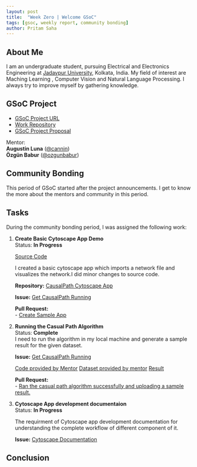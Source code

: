 ```yaml
---
layout: post
title:  "Week Zero | Welcome GSoC"
tags: [gsoc, weekly report, community bonding]
author: Pritam Saha
---
```


## About Me
I am an undergraduate student, pursuing Electrical and Electronics Engineering at [Jadavpur University](http://jaduniv.edu.in), Kolkata, India. My field of interest are Maching Learning , Computer Vision and Natural Language Processing. I always try to improve myself by gathering knowledge.

## GSoC Project

- [GSoC Project URL](https://summerofcode.withgoogle.com/projects/#5855608604983296)
- [Work Repository](https://github.com/cannin/causalpath_cytoscape_app)
- [GSoC Project Proposal](https://drive.google.com/file/d/1oM3oiz19lJXRujYsgrscWyuaiW2kBngf/view?usp=sharing)

Mentor:  
**Augustin Luna** ([@cannin](https://github.com/cannin))  
**Özgün Babur** ([@ozgunbabur](https://github.com/ozgunbabur))          


## Community Bonding  
This period of GSoC started after the project announcements. I get to know the more about the mentors and community in this period.


## Tasks  
During the community bonding period, I was assigned the following work:

1. **Create Basic Cytoscape App Demo**  
    Status: **In Progress**  
    
    [Source Code](https://github.com/cytoscape/cytoscape-app-samples/tree/master/sample-import-visual-style)
    
    I created a basic cytoscape app which imports a network file and visualizes the network.I did minor changes to source code. 
    
    **Repository:** [CausalPath Cytoscape App](https://github.com/cannin/causalpath_cytoscape_app/tree/main/CausalPath%20Cytoscape%20App)
    
    **Issue:** [Get CausalPath Running](https://github.com/cannin/causalpath_cytoscape_app/issues/2)
    
    **Pull Request:**    
            - [Create Sample App](https://github.com/cannin/causalpath_cytoscape_app/pull/4)  

2. **Running the Casual Path Algorithm**  
    Status: **Complete**  
    I need to run the algorithm in my local machine and generate a sample result for the given dataset.
    
    **Issue:** [Get CausalPath Running](https://github.com/cannin/causalpath_cytoscape_app/issues/2)
    
    [Code provided by Mentor](https://github.com/PathwayAndDataAnalysis/causalpath)
    [Dataset provided by mentor](https://www.biorxiv.org/highwire/filestream/83268/field_highwire_adjunct_files/4/258855-5.zip)
    [Result](https://github.com/cannin/causalpath_cytoscape_app/blob/main/Images/casual_path_output.PNG)
    
    **Pull Request:**    
            - [Ran the casual path algorithm successfully and uploading a sample result.](https://github.com/cannin/causalpath_cytoscape_app/pull/3)  
     

3. **Cytoscape App development documentaion**  
    Status: **In Progress**  
    
    The requirment of Cytoscape app development documentation for understanding the complete workflow of different component of it.  
    
    **Issue:** [Cytoscape Documentation](https://github.com/cannin/causalpath_cytoscape_app/issues/6)


## Conclusion  

